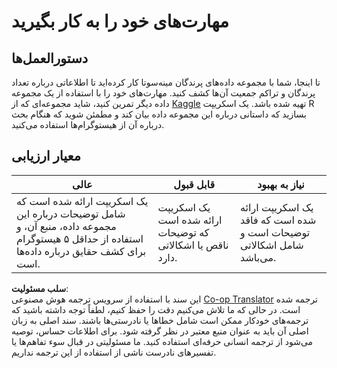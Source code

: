<!--
CO_OP_TRANSLATOR_METADATA:
{
  "original_hash": "a233d542512136c4dd29aad38ca0175f",
  "translation_date": "2025-08-24T22:45:26+00:00",
  "source_file": "3-Data-Visualization/R/10-visualization-distributions/assignment.md",
  "language_code": "fa"
}
-->
# مهارت‌های خود را به کار بگیرید

## دستورالعمل‌ها

تا اینجا، شما با مجموعه داده‌های پرندگان مینه‌سوتا کار کرده‌اید تا اطلاعاتی درباره تعداد پرندگان و تراکم جمعیت آن‌ها کشف کنید. مهارت‌های خود را با استفاده از یک مجموعه داده دیگر تمرین کنید، شاید مجموعه‌ای که از [Kaggle](https://www.kaggle.com/) تهیه شده باشد. یک اسکریپت R بسازید که داستانی درباره این مجموعه داده بیان کند و مطمئن شوید که هنگام بحث درباره آن از هیستوگرام‌ها استفاده می‌کنید.

## معیار ارزیابی

عالی | قابل قبول | نیاز به بهبود
--- | --- | -- |
یک اسکریپت ارائه شده است که شامل توضیحات درباره این مجموعه داده، منبع آن، و استفاده از حداقل ۵ هیستوگرام برای کشف حقایق درباره داده‌ها است. | یک اسکریپت ارائه شده است که توضیحات ناقص یا اشکالاتی دارد. | یک اسکریپت ارائه شده است که فاقد توضیحات است و شامل اشکالاتی می‌باشد.

**سلب مسئولیت**:  
این سند با استفاده از سرویس ترجمه هوش مصنوعی [Co-op Translator](https://github.com/Azure/co-op-translator) ترجمه شده است. در حالی که ما تلاش می‌کنیم دقت را حفظ کنیم، لطفاً توجه داشته باشید که ترجمه‌های خودکار ممکن است شامل خطاها یا نادرستی‌ها باشند. سند اصلی به زبان اصلی آن باید به عنوان منبع معتبر در نظر گرفته شود. برای اطلاعات حساس، توصیه می‌شود از ترجمه انسانی حرفه‌ای استفاده کنید. ما مسئولیتی در قبال سوء تفاهم‌ها یا تفسیرهای نادرست ناشی از استفاده از این ترجمه نداریم.